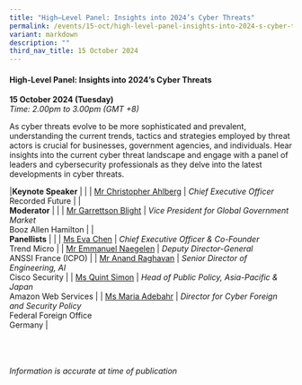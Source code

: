 ```yaml
---
title: "High–Level Panel: Insights into 2024’s Cyber Threats"
permalink: /events/15-oct/high-level-panel-insights-into-2024-s-cyber-threats/
variant: markdown
description: ""
third_nav_title: 15 October 2024
---
```

#### **High-Level Panel: Insights into 2024’s Cyber Threats**

**15 October 2024 (Tuesday)**  
*Time: 2.00pm to 3.00pm (GMT +8)*

As cyber threats evolve to be more sophisticated and prevalent, understanding the current trends, tactics and strategies employed by threat actors is crucial for businesses, government agencies, and individuals. Hear insights into the current cyber threat landscape and engage with a panel of leaders and cybersecurity professionals as they delve into the latest developments in cyber threats.

|**Keynote Speaker**          |                                                              |
| [Mr Christopher Ahlberg](/speakers/mr-christopher-ahlberg/)  | *Chief Executive Officer* <br>Recorded Future      |
|<br> **Moderator**          |                                                           |
| [Mr Garrettson Blight](/speakers/mr-garrettson-blight/)  | *Vice President for Global Government Market*<br>Booz Allen Hamilton                |
|<br>**Panellists**          |                                                              |
| [Ms Eva Chen](/speakers/ms-eva-chen/)  | *Chief Executive Officer &amp; Co-Founder* <br>Trend Micro      |
| [Mr Emmanuel Naegelen](/speakers/mr-emmanuel-naegelen/)  | *Deputy Director-General* <br>ANSSI France (ICPO)      |
| [Mr Anand Raghavan](/speakers/mr-anand-raghavan/)  | *Senior Director of Engineering, AI* <br>Cisco Security      |
| [Ms Quint Simon](/speakers/ms-quint-simon/)  | *Head of Public Policy, Asia-Pacific &amp; Japan* <br>Amazon Web Services      |
| [Ms Maria Adebahr](/speakers/ms-maria-adebahr/)  | *Director for Cyber Foreign and Security Policy* <br>Federal Foreign Office<br>Germany      |


<br><br><br>
*Information is accurate at time of publication*